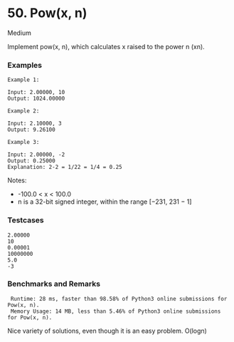# 50. Pow(x, n)

Medium

Implement pow(x, n), which calculates x raised to the power n (xn).

### Examples
```
Example 1:

Input: 2.00000, 10
Output: 1024.00000
```
```
Example 2:

Input: 2.10000, 3
Output: 9.26100
```
```
Example 3:

Input: 2.00000, -2
Output: 0.25000
Explanation: 2-2 = 1/22 = 1/4 = 0.25
```

Notes:

* -100.0 < x < 100.0
* n is a 32-bit signed integer, within the range [−231, 231 − 1]

### Testcases
```
2.00000
10
0.00001
10000000
5.0
-3
```

### Benchmarks and Remarks

```
 Runtime: 28 ms, faster than 98.58% of Python3 online submissions for Pow(x, n).
 Memory Usage: 14 MB, less than 5.46% of Python3 online submissions for Pow(x, n).
```

Nice variety of solutions, even though it is an easy problem. O(logn)
